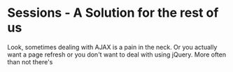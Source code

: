 # Sessions - A Solution for the rest of us

Look, sometimes dealing with AJAX is a pain in the neck. Or you actually want a page refresh or you don't want to deal with using jQuery. More often than not there's


